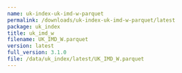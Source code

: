 ```yaml
---
name: uk-index-uk-imd-w-parquet
permalink: /downloads/uk-index-uk-imd-w-parquet/latest
package: uk_index
title: uk_imd_w
filename: UK_IMD_W.parquet
version: latest
full_version: 3.1.0
file: /data/uk_index/latest/UK_IMD_W.parquet
---
```

